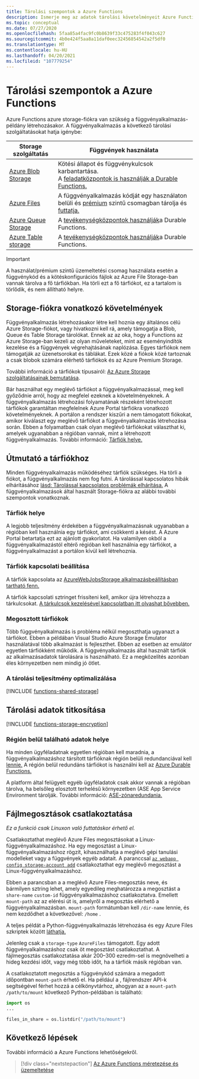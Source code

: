 ```yaml
---
title: Tárolási szempontok a Azure Functions
description: Ismerje meg az adatok tárolási követelményeit Azure Functions és a tárolt adatok titkosítását.
ms.topic: conceptual
ms.date: 07/27/2020
ms.openlocfilehash: 5faa85a4fac9fc0b8639f33c475283f4f043c627
ms.sourcegitcommit: 4b0e424f5aa8a11daf0eec32456854542a2f5df0
ms.translationtype: MT
ms.contentlocale: hu-HU
ms.lasthandoff: 04/20/2021
ms.locfileid: "107779254"
---
```

# <a name="storage-considerations-for-azure-functions"></a>Tárolási szempontok a Azure Functions

Azure Functions azure storage-fiókra van szükség a függvényalkalmazás-példány létrehozásakor. A függvényalkalmazás a következő tárolási szolgáltatásokat hatja igénybe:


|Storage szolgáltatás  | Függvények használata  |
|---------|---------|
| [Azure Blob Storage](../storage/blobs/storage-blobs-introduction.md)     | Kötési állapot és függvénykulcsok karbantartása.  <br/>A [feladatközpontok is használják a Durable Functions.](durable/durable-functions-task-hubs.md) |
| [Azure Files](../storage/files/storage-files-introduction.md)  | A függvényalkalmazás kódját egy használaton belüli és [prémium](consumption-plan.md) szintű csomagban tárolja és [futtatja.](functions-premium-plan.md) |
| [Azure Queue Storage](../storage/queues/storage-queues-introduction.md)     | A [tevékenységközpontok használják](durable/durable-functions-task-hubs.md)a Durable Functions.   |
| [Azure Table storage](../storage/tables/table-storage-overview.md)  |  A [tevékenységközpontok használják](durable/durable-functions-task-hubs.md)a Durable Functions.       |

> [!IMPORTANT]
> A használat/prémium szintű üzemeltetési csomag használata esetén a függvénykód és a kötéskonfigurációs fájlok az Azure File Storage-ban vannak tárolva a fő tárfiókban. Ha törli ezt a fő tárfiókot, ez a tartalom is törlődik, és nem állítható helyre.

## <a name="storage-account-requirements"></a>Storage-fiókra vonatkozó követelmények

Függvényalkalmazás létrehozásakor létre kell hoznia egy általános célú Azure Storage-fiókot, vagy hivatkozni kell rá, amely támogatja a Blob, Queue és Table Storage tárolókat. Ennek az az oka, hogy a Functions az Azure Storage-ban kezeli az olyan műveleteket, mint az eseményindítók kezelése és a függvények végrehajtásának naplózása. Egyes tárfiókok nem támogatják az üzenetsorokat és táblákat. Ezek közé a fiókok közé tartoznak a csak blobok számára elérhető tárfiókok és az Azure Premium Storage.

További információ a tárfiókok típusairól: [Az Azure Storage szolgáltatásainak bemutatása](../storage/common/storage-introduction.md#core-storage-services). 

Bár használhat egy meglévő tárfiókot a függvényalkalmazással, meg kell győződnie arról, hogy az megfelel ezeknek a követelményeknek. A függvényalkalmazás létrehozási folyamatának részeként létrehozott tárfiókok garantáltan megfelelnek Azure Portal tárfiókra vonatkozó követelményeknek. A portálon a rendszer kiszűri a nem támogatott fiókokat, amikor kiválaszt egy meglévő tárfiókot a függvényalkalmazás létrehozása során. Ebben a folyamatban csak olyan meglévő tárfiókokat választhat ki, amelyek ugyanabban a régióban vannak, mint a létrehozott függvényalkalmazás. További információ: [Tárfiók helye.](#storage-account-location)

<!-- JH: Does using a Premium Storage account improve perf? -->

## <a name="storage-account-guidance"></a>Útmutató a tárfiókhoz

Minden függvényalkalmazás működéséhez tárfiók szükséges. Ha törli a fiókot, a függvényalkalmazás nem fog futni. A tárolással kapcsolatos hibák elhárításához [lásd: Tárolással kapcsolatos problémák elhárítása.](functions-recover-storage-account.md) A függvényalkalmazások által használt Storage-fiókra az alábbi további szempontok vonatkoznak.

### <a name="storage-account-location"></a>Tárfiók helye

A legjobb teljesítmény érdekében a függvényalkalmazásnak ugyanabban a régióban kell használnia egy tárfiókot, ami csökkenti a késést. A Azure Portal betartatja ezt az ajánlott gyakorlatot. Ha valamilyen okból a függvényalkalmazástól eltérő régióban kell használnia egy tárfiókot, a függvényalkalmazást a portálon kívül kell létrehoznia. 

### <a name="storage-account-connection-setting"></a>Tárfiók kapcsolati beállítása

A tárfiók kapcsolata az [AzureWebJobsStorage alkalmazásbeállításban tartható fenn.](./functions-app-settings.md#azurewebjobsstorage) 

A tárfiók kapcsolati sztringet frissíteni kell, amikor újra létrehozza a tárkulcsokat. [A tárkulcsok kezelésével kapcsolatban itt olvashat bővebben.](../storage/common/storage-account-create.md)

### <a name="shared-storage-accounts"></a>Megosztott tárfiókok

Több függvényalkalmazás is probléma nélkül megoszthatja ugyanazt a tárfiókot. Ebben a példában Visual Studio Azure Storage Emulator használatával több alkalmazást is fejleszthet. Ebben az esetben az emulátor egyetlen tárfiókként működik. A függvényalkalmazás által használt tárfiók az alkalmazásadatok tárolására is használható. Ez a megközelítés azonban éles környezetben nem mindig jó ötlet.

### <a name="optimize-storage-performance"></a>A tárolási teljesítmény optimalizálása

[!INCLUDE [functions-shared-storage](../../includes/functions-shared-storage.md)]

## <a name="storage-data-encryption"></a>Tárolási adatok titkosítása

[!INCLUDE [functions-storage-encryption](../../includes/functions-storage-encryption.md)]

### <a name="in-region-data-residency"></a>Régión belül található adatok helye

Ha minden ügyféladatnak egyetlen régióban kell maradnia, a függvényalkalmazáshoz társított tárfióknak régión belüli redundanciával kell [lennie.](../storage/common/storage-redundancy.md) A régión belül redundáns tárfiókot is használni kell az [Azure Durable Functions.](./durable/durable-functions-perf-and-scale.md#storage-account-selection)

A platform által felügyelt egyéb ügyféladatok csak akkor vannak a régióban tárolva, ha belsőleg elosztott terhelésű környezetben (ASE App Service Environment tárolják. További információ: [ASE-zónaredundania.](../app-service/environment/zone-redundancy.md#in-region-data-residency)

## <a name="mount-file-shares"></a>Fájlmegosztások csatlakoztatása

_Ez a funkció csak Linuxon való futtatáskor érhető el._ 

Csatlakoztathat meglévő Azure Files megosztásokat a Linux-függvényalkalmazáshoz. Ha egy megosztást a Linux-függvényalkalmazáshoz rögzít, kihasználhatja a meglévő gépi tanulási modelleket vagy a függvények egyéb adatait. A paranccsal [`az webapp config storage-account add`](/cli/azure/webapp/config/storage-account#az_webapp_config_storage_account_add) csatlakoztathat egy meglévő megosztást a Linux-függvényalkalmazáshoz. 

Ebben a parancsban a a meglévő Azure Files-megosztás neve, és bármilyen sztring lehet, amely egyedileg meghatározza a megosztást a `share-name` `custom-id` függvényalkalmazáshoz csatlakoztatva. Emellett `mount-path` az az elérési út is, amelyről a megosztás elérhető a függvényalkalmazásban. `mount-path` formátumban kell `/dir-name` lennie, és nem kezdődhet a következővel: `/home` .

A teljes példát a Python-függvényalkalmazás létrehozása és egy Azure Files szkriptek között [láthatja.](scripts/functions-cli-mount-files-storage-linux.md) 

Jelenleg csak a `storage-type` `AzureFiles` támogatott. Egy adott függvényalkalmazáshoz csak öt megosztást csatlakoztathat. A fájlmegosztás csatlakoztatása akár 200–300 ezredm-sel is megnövelheti a hideg kezdési időt, vagy még több időt, ha a tárfiók másik régióban van.

A csatlakoztatott megosztás a függvénykód számára a megadott időpontban `mount-path` érhető el. Ha például a , fájlrendszer API-k segítségével férhet hozzá a célkönyvtárhoz, ahogyan az a `mount-path` `/path/to/mount` következő Python-példában is található:

```python
import os
...

files_in_share = os.listdir("/path/to/mount")
```

## <a name="next-steps"></a>Következő lépések

További információ a Azure Functions lehetőségekről.

> [!div class="nextstepaction"]
> [Az Azure Functions méretezése és üzemeltetése](functions-scale.md)
